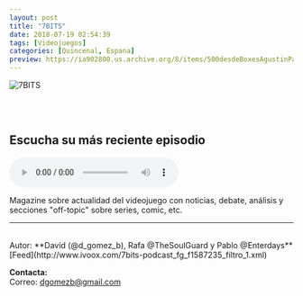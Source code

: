 ```yaml
---
layout: post
title: "7BITS"
date: 2018-07-19 02:54:39
tags: [Videojuegos]
categories: [Quincenal, Espana]
preview: https://ia902800.us.archive.org/8/items/500desdeBoxesAgustinPalmeiro/300-sietebit.jpg
---
```


![7BITS](https://ia902800.us.archive.org/8/items/500desdeBoxesAgustinPalmeiro/500-sietebit.jpg)

<br/>
<br/>

## Escucha su más reciente episodio

<!--reproductor-feed=http://www.ivoox.com/7bits-podcast_fg_f1587235_filtro_1.xml-->
<!--reproductor-start-->
<audio id="audio" preload="auto" controls="" src="http://www.ivoox.com/sietebits-podcast-entrevista-a-sebastia-pou-tiavoli_mf_30174398_feed_1.mp3"></audio>
<!--reproductor-end-->

Magazine sobre actualidad del videojuego con noticias, debate, análisis y secciones "off-topic" sobre series, comic, etc.

_ _ _

<br>
Autor: **David (@d_gomez_b), Rafa @TheSoulGuard y Pablo @Enterdays**  
[Feed](http://www.ivoox.com/7bits-podcast_fg_f1587235_filtro_1.xml)  


**Contacta:**  
Correo: [dgomezb@gmail.com](mailto:dgomezb@gmail.com)  
